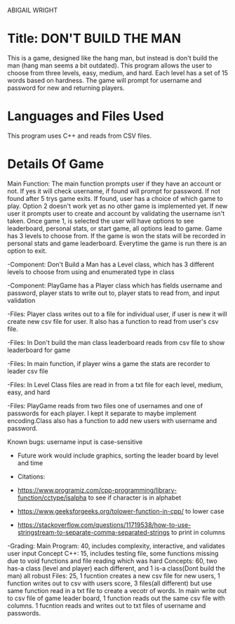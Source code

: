
ABIGAIL WRIGHT

# Title: DON'T BUILD THE MAN

This is a game, designed like the hang man, but instead is don't build the man (hang man seems a bit outdated). 
This program allows the user to choose from three levels, easy, medium, and hard. Each level has a set of 15 words based on hardness. The game will prompt for username and password for new and returning players. 

# Languages and Files Used

This program uses C++ and reads from CSV files. 


# Details Of Game

Main Function: The main function prompts user if they have an account or not. If yes it will check username, if found will prompt for password. If not found after 5 trys game exits.
If found, user has a choice of which game to play. Option 2 doesn't work yet as no other game is implemented yet. If new user it prompts user to create and account by validating the username isn't taken. 
Once game 1, is selected the user will have options to see leaderboard, personal stats, or start game, all options lead to game. Game has 3 levels to choose from. 
If the game is won the stats will be recorded in personal stats and game leaderboard. Everytime the game is run there is an option to exit.

-Component: Don't Build a Man has a Level class, which has 3 different levels to choose from using and enumerated type in class


-Component: PlayGame has a Player class which has fields username and password, player stats to write out to, player stats to read from, and input validation


-Files: Player class writes out to a file for individual user, if user is new it will create new csv file for user. It also has a function to read from user's csv file.


-Files: In Don't build the man class leaderboard reads from csv file to show leaderboard for game


-Files: In main function, if player wins a game the stats are recorder to leader csv file


-Files: In Level Class files are read in from a txt file for each level, medium, easy, and hard


-Files: PlayGame reads from two files one of usernames and one of passwords for each player. I kept it separate to maybe implement encoding.Class also has a function to add new users with username and password.



Known bugs: username input is case-sensitive

- Future work would include graphics, sorting the leader board by level and time

- Citations:
- https://www.programiz.com/cpp-programming/library-function/cctype/isalpha to see if character is in alphabet
- https://www.geeksforgeeks.org/tolower-function-in-cpp/ to lower case 
- https://stackoverflow.com/questions/11719538/how-to-use-stringstream-to-separate-comma-separated-strings to print in columns



-Grading: 
Main Program: 40, includes complexity, interactive, and validates user input
Concept C++: 15, includes testing file, some functions missing due to void functions and file reading which was hard
Concepts: 60, two has-a class (level and player) each different, and 1 is-a class(Dont build the man) all robust
Files: 25, 1 fucntion creates a new csv file for new users, 1 function writes out to csv with users score, 3 files(all different) but use same function read in a txt file to create a vecotr of words. In main write out to csv file of game leader board, 1 function reads out the same csv file with columns. 1 fucntion reads and writes out to txt files of username and passwords.
